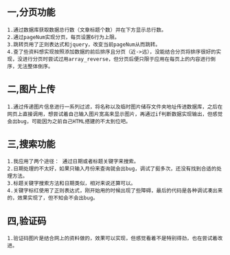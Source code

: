 ## 一,分页功能
	1.通过数据库获取数据总行数（文章标题个数）并在下方显示总行数。
	2.通过pageNum实现分页，每页设置6行为上限。
	3.跳转页用了正则表达式和jquery，改变当前pageNum从而跳转。
	4.查了些资料想实现按照添加数据的前后排序且分页（近->远），没能结合分页将排序很好的实现，没进行分页时尝试过用array_reverse，但分页后便只限于应用在每页上的内容进行倒序，无法整体倒序。
## 二,图片上传
	1.通过传递图片信息进行一系列过滤，将名称以及临时图片储存文件夹地址传进数据库，之后在网页上直接调用，想尝试着自己输入图片宽高来显示图片，再通过if判断数据实现输出，但感觉会出bug，可能因为之前自己HTML搭建的不太到位吧。
## 三,搜索功能
	1.我应用了两个途径： 通过日期或者标题关键字来搜索。
	2.日期处理的不太好，如果只输入月份来查询就会出bug，调试了挺多次，还没有找到合适的处理方法。
	3.标题关键字搜索方法和日期类似，相对来说还算可以。
	4.关键字标红使用了正则表达式，刚开始用的时候出现了些障碍，最后的代码是各种调试凑出来的，效果实现了，但不知会不会出bug。
## 四,验证码
	1.验证码图片是结合网上的资料做的，效果可以实现，但感觉看着不是特别得劲，也在尝试着改进。
	
